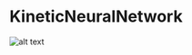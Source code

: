 # KineticNeuralNetwork

![alt text](https://github.com/jason2468087/KineticNeuralNetwork/blob/main/Result/KNN%20Plot.png?raw=true)
